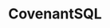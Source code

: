 ---
blog: https://medium.com/@covenant_labs
codehost: https://github.com/CovenantSQL/CovenantSQL
logohandle: covenantsqlio
sort: covenantsql
title: CovenantSQL
twitter: https://x.com/CovenantLabs
website: https://covenantsql.io/
youtube: https://youtube.com/channel/UCe9P_TMiexSHW2GGV5qBmZw
---